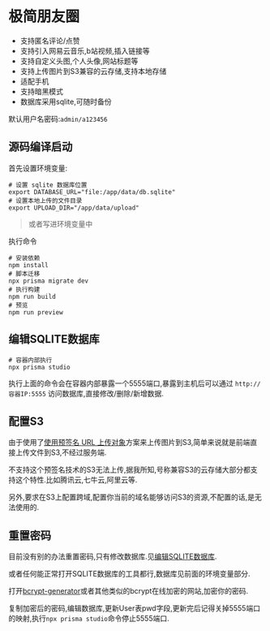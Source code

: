 # 极简朋友圈

- 支持匿名评论/点赞
- 支持引入网易云音乐,b站视频,插入链接等
- 支持自定义头图,个人头像,网站标题等
- 支持上传图片到S3兼容的云存储,支持本地存储
- 适配手机
- 支持暗黑模式
- 数据库采用sqlite,可随时备份

默认用户名密码:`admin/a123456`

## 源码编译启动

首先设置环境变量:

```
# 设置 sqlite 数据库位置
export DATABASE_URL="file:/app/data/db.sqlite" 
# 设置本地上传的文件目录
export UPLOAD_DIR="/app/data/upload"
```
> 或者写进环境变量中

执行命令

```
# 安装依赖
npm install
# 脚本迁移
npx prisma migrate dev
# 执行构建
npm run build
# 预览
npm run preview
```

## 编辑SQLITE数据库

```
# 容器内部执行
npx prisma studio
```

执行上面的命令会在容器内部暴露一个5555端口,暴露到主机后可以通过 `http://容器IP:5555` 访问数据库,直接修改/删除/新增数据.


## 配置S3

由于使用了[使用预签名 URL 上传对象](https://docs.aws.amazon.com/zh_cn/AmazonS3/latest/userguide/PresignedUrlUploadObject.html)方案来上传图片到S3,简单来说就是前端直接上传文件到S3,不经过服务端.

不支持这个预签名技术的S3无法上传,据我所知,号称兼容S3的云存储大部分都支持这个特性.比如腾讯云,七牛云,阿里云等.

另外,要求在S3上配置跨域,配置你当前的域名能够访问S3的资源,不配置的话,是无法使用的.

## 重置密码

目前没有别的办法重置密码,只有修改数据库.见[编辑SQLITE数据库](https://github.com/kingwrcy/moments?tab=readme-ov-file#%E7%BC%96%E8%BE%91sqlite%E6%95%B0%E6%8D%AE%E5%BA%93).

或者任何能正常打开SQLITE数据库的工具都行,数据库见前面的环境变量部分.

打开[bcrypt-generator](https://bcrypt-generator.com/)或者其他类似的bcrypt在线加密的网站,加密你的密码.

复制加密后的密码,编辑数据库,更新User表pwd字段,更新完后记得关掉5555端口的映射,执行`npx prisma studio`命令停止5555端口.
